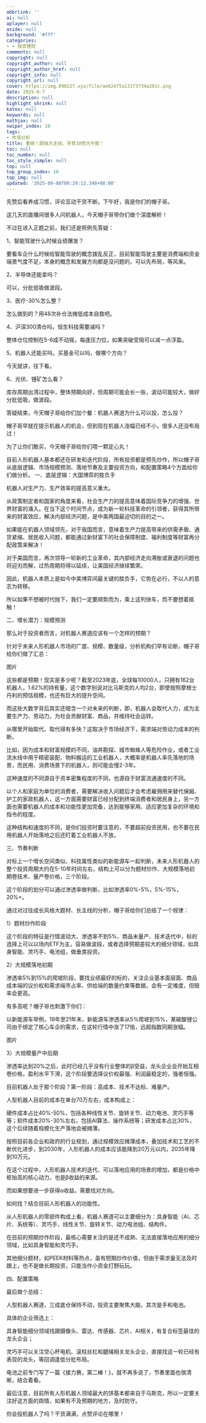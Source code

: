 ```yaml
---
abbrlink: ''
ai: null
aplayer: null
aside: null
background: '#fff'
categories:
- - 投资理财
comments: null
copyright: null
copyright_author: null
copyright_author_href: null
copyright_info: null
copyright_url: null
cover: https://img.090227.xyz/file/ae62475a131f3734a201c.png
date: 2025-8-7
description: null
highlight_shrink: null
katex: null
keywords: null
mathjax: null
swiper_index: 10
tags:
- 市场分析
title: 重磅！超级大主线，孕育10倍大牛股！
toc: null
toc_number: null
toc_style_simple: null
top: null
top_group_index: 10
top_img: null
updated: '2025-09-08T00:29:12.348+08:00'
---
```

先赞后看养成习惯，评论互动干货不断。下午好，我是你们的帽子哥。

这几天的直播间很多人问机器人，今天帽子哥带你们做个深度解析！

不过在进入正题之前，我们还是照例先答疑：

1、智能驾驶什么时候业绩爆发？

要看车企什么时候给智能驾驶的概念拨乱反正，目前智能驾驶主要是消费端和资金端景气度不足，本身的概念和发展方向都是没问题的，可以先布局，等风来。

2、半导体还能拿吗？

可以，分批低吸做波段。

3、医疗-30%怎么整？

怎么做到的？用48次补仓法摊低成本自救吧。

4、沪深300清仓吗，恒生科技需要减吗？

整体仓位控制在5-6成不动摇，每逢压力位，如果突破受阻可以减一点浮盈。

5、机器人还能买吗，买基金可以吗，做哪个方向？

今天就讲，往下看。

6、光伏、锂矿怎么看？

库存周期出清过程中，整体预期向好，但周期可能会长一些，波动可能较大，做好分批低吸，做波段。

答疑结束，今天帽子哥给你们加个餐：机器人赛道为什么可以投，怎么投？

帽子哥早就在提示机器人的机会，但到现在机器人涨幅已经不小，很多人还没布局过！

为了让你们敢买，今天帽子哥给你们喂一颗定心丸！

目前人形机器人基本都还在研发和迭代阶段，所有投资都是预先炒作，所以帽子哥从底层逻辑、市场规模预测、落地节奏及主要投资方向，和配置策略4个方面给你们做分析。
一、底层逻辑：大国博弈的胜负手

机器人对生产力、生产效率的提高意义重大。

从政策制定者和国家的角度来看，社会生产力的提高意味着国际竞争力的增强、世界财富的涌入。在当下这个时间节点，成为新一轮科技革命的引领者，获得其所带来的财富效应，解决内部经济问题，是中美两国最迫切的目的之一。

如果能在机器人领域领先，对于我国而言，意味着生产力提高带来的供需矛盾、通货紧缩、居民收入问题，都能通过新财富下的社会保障制度、福利制度等财富再分配政策来解决！

对于美国而言，再次领导一轮新的工业革命，其内部经济走向滞胀或衰退的问题也将迎刃而解，过热周期将得以延续，让美国经济继续繁荣。

因此，机器人本质上是如今中美博弈间最关键的胜负手，它势在必行，不以人的意志为转移。

所以如果不想被时代抛下，我们一定要顺势而为，乘上这列快车，而不要想着抵触！

二、增长潜力：规模预测

那么对于投资者而言，对机器人赛道应该有一个怎样的预期？

针对于未来人形机器人市场的广度、规模、数量级，分析机构们早有论断，帽子哥给你们做了汇总：

图片

这些都是预期！现实是多少呢？截至2023年底，全球每10000人，只拥有162台机器人，1.62%的持有量，这个数字别说对比马斯克的人均2台，即使按照摩根士丹利的预估规模，也还有巨大的提升空间。

而这些大数字背后其实还暗含一个对未来的判断，即，机器人会取代人力，成为主要生产力、劳动力，为社会贡献财富、商品，并维持社会运转。

从哪里开始取代、取代得有多快？这取决于市场经济下，需求端对劳动力成本的判断。

比如，因为成本和财富规模的不同，油井勘探、城市蜘蛛人等危险作业，或者工业流水线中用于精密装配、物料搬运的工业机器人，大概率是机器人率先落地的场景，而民用、消费场景下的机器人，则可能会慢2-3年。

这种速度的不同源自于资本密集程度的不同，也源自于财富流通速度的不同。

以个人和家庭为单位的消费者，需要解决收入问题后才会考虑雇佣用来替代保姆、护工的家政机器人，这一方面需要财富已经分配到终端消费者和居民身上，另一方面也需要机器人的成本和功能性更加完备，达到能够家用、适应更加复杂的环境和指令的程度。

这种结构和速度的不同，是你们投资时要注意的，不要超前投资民用，也不要在民用机器人开始落地之后还盯着工业机器人不放。

三、节奏判断

对标上一个增长空间类似、科技属性类似的新能源车一起判断，未来人形机器人的整个投资周期大约在5-10年时间左右，结构上可以分为题材炒作、大规模落地初期卷技术、量产卷价格，三个阶段。

这个阶段的划分可以通过渗透率做判断，比如渗透率0%-5%，5%-15%，20%+。

通过对过往成长风格大题材、长主线的分析，帽子哥给你们总结了一个规律：

1）题材炒作阶段

这个阶段的特征是行情波动大、渗透率不到5%、商品未量产、技术迭代中，标的选择上可以以场内ETF为主，容易做波段，或者选择预期差较大的细分领域，如具身智能、灵巧手、电池组，做垂类投资。

2）大规模落地初期

渗透率5%到15%的爬坡阶段，要找业绩最好的标的，关注企业基本面层面、商品成本端的议价权和需求端市占率、供给端的数量约束等数据，会有一定难度，但赔率会更高。

有多高呢？帽子哥也刺激下你们：

以新能源车举例，19年至21年末，新能源车渗透率从5%爬坡到15%，某碳酸锂公司由于绑定了核心车企的需求，在这轮行情中涨了17倍，远超指数同期涨幅。

图片

3）大规模量产中后期

渗透率达到20%之后，此时已经几乎没有行业整体的β受益，龙头企业会开始互相卷价格，盈利水平下滑，这个阶段要选择议价权最强、利润最稳定的，强者恒强。

目前机器人处于那个阶段？第一阶段：高成本、技术不达标、难量产。

人型机器人目前的成本在单台70万左右，成本构成上：

硬件成本占比40%-50%，包括各种线性关节、旋转关节、动力电池、灵巧手等等；软件成本20%-30%左右，包括AI算法、操作系统等；研发成本占比30%，这个后续随着规模化生产落地会被摊薄。

按照目前各企业和政府的行业规划，通过规模效应摊薄成本，叠加技术和工艺的不断优化进步，到2030年，人形机器人的成本应该能降到20万元以内，2035年降到10万元。

在这个过程中，人形机器人技术的迭代、可以落地应用的场景的增加，都是价格中枢抬高的核心动力，也是β收益的来源。

而如果想要进一步获得α收益，需要找对方向。

如何找？结合目前人形机器人的功能性。

从人形机器人的零部件构成上看，机器人赛道可以主要细分为：具身智能（AI、芯片、系统等）、灵巧手、线性关节、旋转关节、动力电池组、结构件。

在目前的预期炒作阶段，最核心需要关注的是还不成熟、无法直接落地应用的细分领域，比如具身智能和灵巧手。

其他细分题材，如PEEK材料等热点，虽有短期炒作价值，但由于需求量无法及时跟上，也不是做长期投资，只能当作小资金打野玩玩。

四、配置策略

最后做个总结：

人型机器人赛道，三成底仓保持不动，投资主要聚焦大脑，其次是手和电池。

具体的企业筛选上：

具身智能细分领域找跟摄像头、雷达、传感器、芯片、AI相关，有复合标签最佳的龙头企业；

灵巧手可以关注空心杯电机、滚柱丝杠和腱绳相关龙头企业，直接找这一轮已经有表现的龙头，等回调逢低分批布局。

电池之前专门写了一篇《接力赛，第二棒！》，就不再多说了，节奏里面也很清晰，结合着看。

最后注意，目前所有人形机器人领域最大的饼基本都来自于马斯克，所以一定要关注好这方面的舆情，如果有不及预期的地方，及时防守。

你会投机器人了吗？干货满满，点赞评论在哪里！
